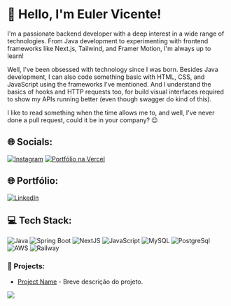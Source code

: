 
# 👋 Hello, I'm Euler Vicente!
I'm a passionate backend developer with a deep interest in a wide range of technologies. From Java development to experimenting with frontend frameworks like Next.js, Tailwind, and Framer Motion, I'm always up  to learn!

Well, I've been obsessed with technology since I was born. Besides Java development, I can also code something basic with HTML, CSS, and JavaScript using the frameworks I've mentioned. And I understand the basics of hooks and HTTP requests too, for build visual interfaces required to show my APIs running better (even though swagger do kind of this).

I like to read something when the time allows me to, and well, I've never done a pull request, could it be in your company? 😉

## 🌐 Socials:
[![Instagram](https://img.shields.io/badge/LinkedIn-0077B5?style=for-the-badge&logo=linkedin&logoColor=white)](https://www.linkedin.com/in/vicenteeuler/)
[![Portfólio na Vercel](https://img.shields.io/badge/Vercel-000000?style=for-the-badge&logo=vercel&logoColor=white)](https://www.google.com/portfolio)

## 🌐 Portfólio:
[![LinkedIn](https://img.shields.io/badge/LinkedIn-0077B5?style=for-the-badge&logo=linkedin&logoColor=white)](https://www.google.com/portfolio)

## 💻 Tech Stack:

![Java](https://img.shields.io/badge/java-%23ED8B00.svg?style=for-the-badge&logo=java&logoColor=white) 
![Spring Boot](https://img.shields.io/badge/Spring%20Boot-6DB33F?style=for-the-badge&logo=spring-boot&logoColor=white)
![NextJS](https://img.shields.io/badge/next%20js-000000?style=for-the-badge&logo=nextdotjs&logoColor=white)
![JavaScript](https://img.shields.io/badge/javascript-%23323330.svg?style=for-the-badge&logo=javascript&logoColor=%23F7DF1E)
![MySQL](https://img.shields.io/badge/mysql-%2300f.svg?style=for-the-badge&logo=mysql&logoColor=white) 
![PostgreSql](https://img.shields.io/badge/PostgreSQL-316192?style=for-the-badge&logo=postgresql&logoColor=white)
![AWS](https://img.shields.io/badge/AWS-%23FF9900.svg?style=for-the-badge&logo=amazon-aws&logoColor=white)
![Railway](https://img.shields.io/badge/Railway-131415?style=for-the-badge&logo=railway&logoColor=white)

### 🚀 Projects:
- [Project Name](link) - Breve descrição do projeto.

[![](https://visitcount.itsvg.in/api?id=@codewithmuhilan&icon=3&color=1)](https://visitcount.itsvg.in)

